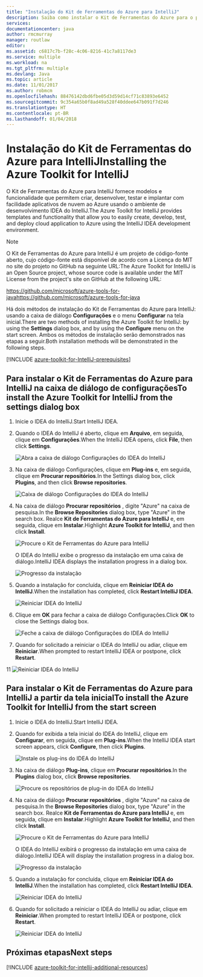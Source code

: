 ```yaml
---
title: "Instalação do Kit de Ferramentas do Azure para IntelliJ"
description: Saiba como instalar o Kit de Ferramentas do Azure para o plug-in IntelliJ para criar e implantar aplicativos de nuvem no Azure.
services: 
documentationcenter: java
author: rmcmurray
manager: routlaw
editor: 
ms.assetid: c6817c7b-f28c-4c06-8216-41c7a8117de3
ms.service: multiple
ms.workload: na
ms.tgt_pltfrm: multiple
ms.devlang: Java
ms.topic: article
ms.date: 11/01/2017
ms.author: robmcm
ms.openlocfilehash: 88476142dbd6fbe05d3d59d14cf71c83893e6452
ms.sourcegitcommit: 9c354a65b0f8ad49a528f40ddee647b091f7d246
ms.translationtype: HT
ms.contentlocale: pt-BR
ms.lasthandoff: 01/04/2018
---
```

# <a name="installing-the-azure-toolkit-for-intellij"></a><span data-ttu-id="1da09-103">Instalação do Kit de Ferramentas do Azure para IntelliJ</span><span class="sxs-lookup"><span data-stu-id="1da09-103">Installing the Azure Toolkit for IntelliJ</span></span>

<span data-ttu-id="1da09-104">O Kit de Ferramentas do Azure para IntelliJ fornece modelos e funcionalidade que permitem criar, desenvolver, testar e implantar com facilidade aplicativos de nuvem ao Azure usando o ambiente de desenvolvimento IDEA do IntelliJ.</span><span class="sxs-lookup"><span data-stu-id="1da09-104">The Azure Toolkit for IntelliJ provides templates and functionality that allow you to easily create, develop, test, and deploy cloud application to Azure using the IntelliJ IDEA development environment.</span></span>

> [!NOTE] 
> 
> <span data-ttu-id="1da09-105">O Kit de Ferramentas do Azure para IntelliJ é um projeto de código-fonte aberto, cujo código-fonte está disponível de acordo com a Licença do MIT no site do projeto no GitHub na seguinte URL:</span><span class="sxs-lookup"><span data-stu-id="1da09-105">The Azure Toolkit for IntelliJ is an Open Source project, whose source code is available under the MIT License from the project's site on GitHub at the following URL:</span></span> 
> 
> <span data-ttu-id="1da09-106"><https://github.com/microsoft/azure-tools-for-java></span><span class="sxs-lookup"><span data-stu-id="1da09-106"><https://github.com/microsoft/azure-tools-for-java></span></span> 
> 

<span data-ttu-id="1da09-107">Há dois métodos de instalação do Kit de Ferramentas do Azure para IntelliJ: usando a caixa de diálogo **Configurações** e o menu **Configurar** na tela inicial.</span><span class="sxs-lookup"><span data-stu-id="1da09-107">There are two methods of installing the Azure Toolkit for IntelliJ: by using the **Settings** dialog box, and by using the **Configure** menu on the start screen.</span></span> <span data-ttu-id="1da09-108">Ambos os métodos de instalação serão demonstrados nas etapas a seguir.</span><span class="sxs-lookup"><span data-stu-id="1da09-108">Both installation methods will be demonstrated in the following steps.</span></span>

[!INCLUDE [azure-toolkit-for-IntelliJ-prerequisites](../includes/azure-toolkit-for-intellij-prerequisites.md)]

## <a name="to-install-the-azure-toolkit-for-intellij-from-the-settings-dialog-box"></a><span data-ttu-id="1da09-109">Para instalar o Kit de Ferramentas do Azure para IntelliJ na caixa de diálogo de configurações</span><span class="sxs-lookup"><span data-stu-id="1da09-109">To install the Azure Toolkit for IntelliJ from the settings dialog box</span></span>

1. <span data-ttu-id="1da09-110">Inicie o IDEA do IntelliJ.</span><span class="sxs-lookup"><span data-stu-id="1da09-110">Start IntelliJ IDEA.</span></span>

1. <span data-ttu-id="1da09-111">Quando o IDEA do IntelliJ é aberto, clique em **Arquivo**, em seguida, clique em **Configurações**.</span><span class="sxs-lookup"><span data-stu-id="1da09-111">When the IntelliJ IDEA opens, click **File**, then click **Settings**.</span></span>
   
   ![Abra a caixa de diálogo Configurações do IDEA do IntelliJ][01a]

1. <span data-ttu-id="1da09-113">Na caixa de diálogo Configurações, clique em **Plug-ins** e, em seguida, clique em **Procurar repositórios**.</span><span class="sxs-lookup"><span data-stu-id="1da09-113">In the Settings dialog box, click **Plugins**, and then click **Browse repositories**.</span></span>
   
   ![Caixa de diálogo Configurações do IDEA do IntelliJ][02a]

1. <span data-ttu-id="1da09-115">Na caixa de diálogo **Procurar repositórios** , digite "Azure" na caixa de pesquisa.</span><span class="sxs-lookup"><span data-stu-id="1da09-115">In the **Browse Repositories** dialog box, type "Azure" in the search box.</span></span> <span data-ttu-id="1da09-116">Realce **Kit de Ferramentas do Azure para IntelliJ** e, em seguida, clique em **Instalar**.</span><span class="sxs-lookup"><span data-stu-id="1da09-116">Highlight **Azure Toolkit for IntelliJ**, and then click **Install**.</span></span>
   
   ![Procure o Kit de Ferramentas do Azure para IntelliJ][03]
   
   <span data-ttu-id="1da09-118">O IDEA do IntelliJ exibe o progresso da instalação em uma caixa de diálogo.</span><span class="sxs-lookup"><span data-stu-id="1da09-118">IntelliJ IDEA displays the installation progress in a dialog box.</span></span>
   
   ![Progresso da instalação][04]

1. <span data-ttu-id="1da09-120">Quando a instalação for concluída, clique em **Reiniciar IDEA do IntelliJ**.</span><span class="sxs-lookup"><span data-stu-id="1da09-120">When the installation has completed, click **Restart IntelliJ IDEA**.</span></span>
   
   ![Reiniciar IDEA do IntelliJ][05]

1. <span data-ttu-id="1da09-122">Clique em **OK** para fechar a caixa de diálogo Configurações.</span><span class="sxs-lookup"><span data-stu-id="1da09-122">Click **OK** to close the Settings dialog box.</span></span>
   
   ![Feche a caixa de diálogo Configurações do IDEA do IntelliJ][06]

1. <span data-ttu-id="1da09-124">Quando for solicitado a reiniciar o IDEA do IntelliJ ou adiar, clique em **Reiniciar**.</span><span class="sxs-lookup"><span data-stu-id="1da09-124">When prompted to restart IntelliJ IDEA or postpone, click **Restart**.</span></span>
   
<span data-ttu-id="1da09-125">1</span><span class="sxs-lookup"><span data-stu-id="1da09-125">1</span></span>   ![Reiniciar IDEA do IntelliJ][07]

## <a name="to-install-the-azure-toolkit-for-intellij-from-the-start-screen"></a><span data-ttu-id="1da09-127">Para instalar o Kit de Ferramentas do Azure para IntelliJ a partir da tela inicial</span><span class="sxs-lookup"><span data-stu-id="1da09-127">To install the Azure Toolkit for IntelliJ from the start screen</span></span>

1. <span data-ttu-id="1da09-128">Inicie o IDEA do IntelliJ.</span><span class="sxs-lookup"><span data-stu-id="1da09-128">Start IntelliJ IDEA.</span></span>

1. <span data-ttu-id="1da09-129">Quando for exibida a tela inicial do IDEA do IntelliJ, clique em **Configurar**, em seguida, clique em **Plug-ins**.</span><span class="sxs-lookup"><span data-stu-id="1da09-129">When the IntelliJ IDEA start screen appears, click **Configure**, then click **Plugins**.</span></span>
   
   ![Instale os plug-ins do IDEA do IntelliJ][01b]

1. <span data-ttu-id="1da09-131">Na caixa de diálogo **Plug-ins**, clique em **Procurar repositórios**.</span><span class="sxs-lookup"><span data-stu-id="1da09-131">In the **Plugins** dialog box, click **Browse repositories**.</span></span>
   
   ![Procure os repositórios de plug-in do IDEA do IntelliJ][02b]

1. <span data-ttu-id="1da09-133">Na caixa de diálogo **Procurar repositórios** , digite "Azure" na caixa de pesquisa.</span><span class="sxs-lookup"><span data-stu-id="1da09-133">In the **Browse Repositories** dialog box, type "Azure" in the search box.</span></span> <span data-ttu-id="1da09-134">Realce **Kit de Ferramentas do Azure para IntelliJ** e, em seguida, clique em **Instalar**.</span><span class="sxs-lookup"><span data-stu-id="1da09-134">Highlight **Azure Toolkit for IntelliJ**, and then click **Install**.</span></span>
   
   ![Procure o Kit de Ferramentas do Azure para IntelliJ][03]
   
   <span data-ttu-id="1da09-136">O IDEA do IntelliJ exibirá o progresso da instalação em uma caixa de diálogo.</span><span class="sxs-lookup"><span data-stu-id="1da09-136">IntelliJ IDEA will display the installation progress in a dialog box.</span></span>
   
   ![Progresso da instalação][04]

1. <span data-ttu-id="1da09-138">Quando a instalação for concluída, clique em **Reiniciar IDEA do IntelliJ**.</span><span class="sxs-lookup"><span data-stu-id="1da09-138">When the installation has completed, click **Restart IntelliJ IDEA**.</span></span>
   
   ![Reiniciar IDEA do IntelliJ][05]

1. <span data-ttu-id="1da09-140">Quando for solicitado a reiniciar o IDEA do IntelliJ ou adiar, clique em **Reiniciar**.</span><span class="sxs-lookup"><span data-stu-id="1da09-140">When prompted to restart IntelliJ IDEA or postpone, click **Restart**.</span></span>
   
   ![Reiniciar IDEA do IntelliJ][07]

## <a name="next-steps"></a><span data-ttu-id="1da09-142">Próximas etapas</span><span class="sxs-lookup"><span data-stu-id="1da09-142">Next steps</span></span>

[!INCLUDE [azure-toolkit-for-intellij-additional-resources](../includes/azure-toolkit-for-intellij-additional-resources.md)]

<!-- URL List -->

<!-- IMG List -->

[01a]: media/azure-toolkit-for-intellij-installation/01-intellij-file-settings.png
[01b]: media/azure-toolkit-for-intellij-installation/01-intellij-configure-dropdown.png
[02a]: media/azure-toolkit-for-intellij-installation/02-intellij-settings-dialog.png
[02b]: media/azure-toolkit-for-intellij-installation/02-intellij-plugins-dialog.png
[03]: media/azure-toolkit-for-intellij-installation/03-intellij-browse-repositories.png
[04]: media/azure-toolkit-for-intellij-installation/04-install-progress.png
[05]: media/azure-toolkit-for-intellij-installation/05-restart-intellij.png
[06]: media/azure-toolkit-for-intellij-installation/06-intellij-settings-dialog.png
[07]: media/azure-toolkit-for-intellij-installation/07-restart-intellij.png

